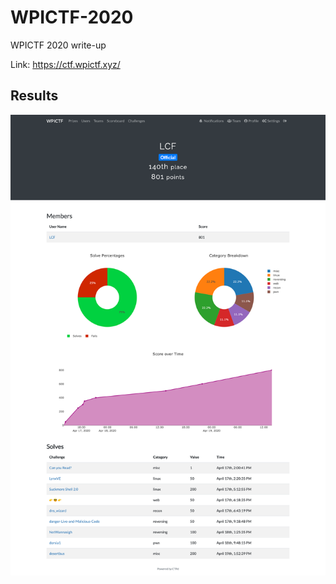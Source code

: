 # WPICTF-2020

WPICTF 2020 write-up

Link: https://ctf.wpictf.xyz/

## Results
![results.png](results.png)
